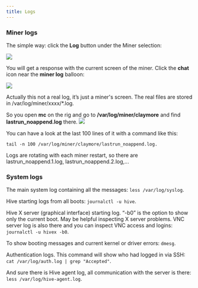 ```yaml
---
title: Logs
---
```


### Miner logs
The simple way: click the **Log** button under the Miner selection:

<img src="http://forum.hiveos.farm/uploads/editor/yr/nilcobp2yg17.png" >

You will get a response with the current screen of the miner. Click the **chat** icon near the **miner log** balloon:

<img src="http://forum.hiveos.farm/uploads/editor/t1/j1eymexf8r2o.jpg">

Actually this not a real log, it’s just a miner's screen. The real files are stored in /var/log/miner/xxxx/*.log.

So you open **mc** on the rig and go to **/var/log/miner/claymore** and find **lastrun_noappend.log** there.
<img src="http://forum.hiveos.farm/uploads/editor/r4/0z64iupn4v06.jpg">

You can have a look at the last 100 lines of it with a command like this:

`tail -n 100 /var/log/miner/claymore/lastrun_noappend.log.`

Logs are rotating with each miner restart, so there are lastrun_noappend.1.log, lastrun_noappend.2.log,...

### System logs
The main system log containing all the messages: `less /var/log/syslog`.

Hive starting logs from all boots: `journalctl -u hive`.

Hive X server (graphical interface) starting log. “-b0” is the option to show only the current boot. May be helpful inspecting X server problems. VNC server log is also there and you can inspect VNC access and logins: `journalctl -u hivex -b0`.

To show booting messages and current kernel or driver errors: `dmesg`.

Authentication logs. This command will show who had logged in via SSH: `cat /var/log/auth.log | grep "Accepted"`.

And sure there is Hive agent log, all communication with the server is there: `less /var/log/hive-agent.log`.
